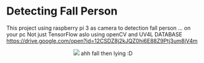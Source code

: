 # Detecting Fall Person
This project using raspberry pi 3 as camera to detection fall person ... on your pc
Not just TensorFlow aslo using openCV and UV4L 
DATABASE https://drive.google.com/open?id=12CSDZ8j2kJQZ0hi6E88Z9Ptj3um8jV4m
<div align="center">
  <img src="https://cemu0.github.io/OrtherImage/fall_Detection.png">
  ahh fall then lying :D
</div>
